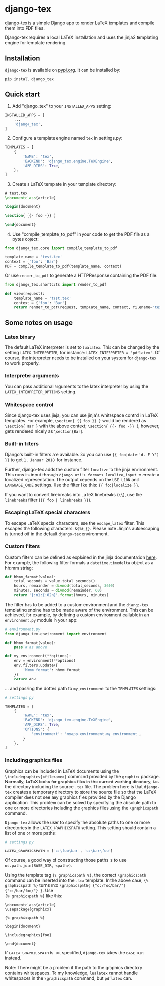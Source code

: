# django-tex

django-tex is a simple Django app to render LaTeX templates and compile
them into PDF files.

Django-tex requires a local LaTeX installation and uses the jinja2 
templating engine for template rendering.

## Installation

`django-tex` is available on [pypi.org](https://pypi.org/project/django-tex/). It can be installed by:

```pip install django_tex```

## Quick start

1. Add "django_tex" to your `INSTALLED_APPS` setting:

```python
INSTALLED_APPS = [
    ...
    'django_tex',
]
```

2. Configure a template engine named `tex` in settings.py:

```python
TEMPLATES = [
    {
        'NAME': 'tex',
        'BACKEND': 'django_tex.engine.TeXEngine', 
        'APP_DIRS': True,
    },
]
```

3. Create a LaTeX template in your template directory:

```tex
# test.tex
\documentclass{article}

\begin{document}

\section{ {{- foo -}} }

\end{document}
```

4. Use "compile_template_to_pdf" in your code to get the PDF file as a bytes object:

```python
from django_tex.core import compile_template_to_pdf

template_name = 'test.tex'
context = {'foo': 'Bar'}
PDF = compile_template_to_pdf(template_name, context)
```

Or use `render_to_pdf` to generate a HTTPResponse containing the PDF file:

```python
from django_tex.shortcuts import render_to_pdf

def view(request):
    template_name = 'test.tex'
    context = {'foo': 'Bar'}
    return render_to_pdf(request, template_name, context, filename='test.pdf')
```

## Some notes on usage

### Latex binary

The default LaTeX interpreter is set to `lualatex`. This can be changed by the setting
`LATEX_INTERPRETER`, for instance: `LATEX_INTERPRETER = 'pdflatex'`. Of course, the interpreter needs
to be installed on your system for `django-tex` to work properly.

### Interpreter arguments

You can pass additional arguments to the latex interpreter by using the `LATEX_INTERPRETER_OPTIONS` setting.

### Whitespace control

Since django-tex uses jinja, you can use jinja's whitespace control in 
LaTeX templates. For example, `\section{ {{ foo }} }` would be rendered as 
`\section{ Bar }` with the above context; `\section{ {{- foo -}} }`, however, 
gets rendered nicely as `\section{Bar}`.

### Built-in filters

Django's built-in filters are available. So you can use `{{ foo|date('d. F Y') }}` 
to get `1. Januar 2018`, for instance.

Further, django-tex adds the custom filter `localize` to the jinja environment.
This runs its input through `django.utils.formats.localize_input` to
create a localized representation. The output depends on the `USE_L10N` and `LANGUAGE_CODE`
settings. Use the filter like this: `{{ foo|localize }}`.

If you want to convert linebreaks into LaTeX linebreaks (`\\`), use the `linebreaks` filter (`{{ foo | linebreaks }}`).
### Escaping LaTeX special characters

To escape LaTeX special characters, use the `escape_latex` filter. This escapes the following characters: `&$%#_{}`.
Please note Jinja's autoescaping is turned off in the default `django-tex` environment.

### Custom filters

Custom filters can be defined as explained in  the jinja documentation [here](http://jinja.pocoo.org/docs/2.10/api/#custom-filters). For example, the following filter formats a
`datetime.timedelta` object as a hh:mm string:

```python
def hhmm_format(value):
    total_seconds = value.total_seconds()
    hours, remainder = divmod(total_seconds, 3600)
    minutes, seconds = divmod(remainder, 60)
    return '{:n}:{:02n}'.format(hours, minutes)
```

The filter has to be added to a custom environment and the `django-tex` templating engine has to be made aware
of the environment. This can be achieved, for example, by defining a custom environment callable in an `environment.py` module in your app:

```python
# environment.py
from django_tex.environment import environment

def hhmm_format(value):
    pass # as above

def my_environment(**options):
    env = environment(**options)
    env.filters.update({
        'hhmm_format': hhmm_format
    })
    return env
```

... and passing the dotted path to `my_environment` to the `TEMPLATES` settings:

```python
# settings.py

TEMPLATES = [
    {
        'NAME': 'tex',
        'BACKEND': 'django_tex.engine.TeXEngine', 
        'APP_DIRS': True,
        'OPTIONS': {
            'environment': 'myapp.environment.my_environment',
        }
    },
]
```

### Including graphics files

Graphics can be included in LaTeX documents using the `\includegraphics{<filename>}` command provided
by the `graphicx` package. Normally, LaTeX looks for graphics files in the current working directory, i.e. the 
directory including the source `.tex` file. The problem here is that `django-tex` creates a temporary directory to
store the source file so that the LaTeX compiler does not see any graphics files provided by the Django application.
This problem can be solved by specifying the absolute path to one or more directories including the graphics files 
using the `\graphicspath` command.

`Django-tex` allows the user to specify the absolute paths to one or more directories in the `LATEX_GRAPHICSPATH` 
setting. This setting should contain a list of one or more paths:

```python
# settings.py

LATEX_GRAPHICSPATH = ['c:\foo\bar', 'c:\bar\foo']
```

Of course, a good way of constructing those paths is to use `os.path.join(BASE_DIR, <path>)`.

Using the template tag `{% graphicspath %}`, the correct `\graphicspath` command can be inserted into the `.tex` 
template. In the above case, `{% graphicspath %}` turns into `\graphicspath{ {"c:/foo/bar/"} {"c:/bar/foo/"} }`. Use  
`{% graphicspath %}` like this:

```
\documentclass{article}
\usepackage{graphicx}

{% graphicspath %}

\begin{document}

\includegraphics{foo}

\end{document}
```

If `LATEX_GRAPHICSPATH` is not specified, `django-tex` takes the `BASE_DIR` instead.

Note: There might be a problem if the path to the graphics directory contains whitespaces. To my knowledge, `lualatex` cannot handle whitespaces in the `\graphicspath` command, but `pdflatex` can.